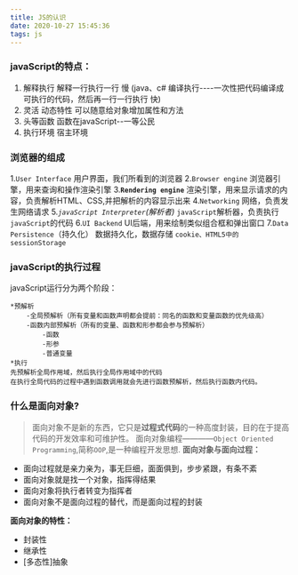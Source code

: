 ```yaml
---
title: JS的认识
date: 2020-10-27 15:45:36
tags: js
---
```


### javaScript的特点：
1.  解释执行  解释一行执行一行  慢 (java、c# 编译执行----一次性把代码编译成可执行的代码，然后再一行一行执行  快)
2.  灵活  动态特性   可以随意给对象增加属性和方法
3.  头等函数   函数在javaScript--一等公民
4.  执行环境   宿主环境


### 浏览器的组成
1.`User Interface` 用户界面，我们所看到的浏览器
2.`Browser engine` 浏览器引擎，用来查询和操作渲染引擎
3.**`Rendering engine`** 渲染引擎，用来显示请求的内容，负责解析HTML、CSS,并把解析的内容显示出来
4.`Networking`     网络，负责发生网络请求
5.*`javaScript Interpreter`(解析者)* `javaScript`解析器，负责执行`javaScript`的代码
6.`UI Backend`     UI后端，用来绘制类似组合框和弹出窗口
7.`Data Persistence`（持久化） 数据持久化，数据存储  `cookie、HTML5中的sessionStorage`


### javaScript的执行过程
javaScript运行分为两个阶段：

    *预解析
        -全局预解析（所有变量和函数声明都会提前：同名的函数和变量函数的优先级高）
        -函数内部预解析（所有的变量、函数和形参都会参与预解析）
            -函数
            -形参
            -普通变量
    *执行
    先预解析全局作用域，然后执行全局作用域中的代码
    在执行全局代码的过程中遇到函数调用就会先进行函数预解析，然后执行函数内代码。

### 什么是面向对象?
>面向对象不是新的东西，它只是**过程式代码**的一种高度封装，目的在于提高代码的开发效率和可维护性。
面向对象编程————`Object Oriented Programming`,简称`OOP`,是一种编程开发思想.
**面向对象与面向过程：**
* 面向过程就是亲力亲为，事无巨细，面面俱到，步步紧跟，有条不紊
* 面向对象就是找一个对象，指挥得结果
* 面向对象将执行者转变为指挥者
* 面向对象不是面向过程的替代，而是面向过程的封装

**面向对象的特性：**
* 封装性
* 继承性
* [多态性]抽象
